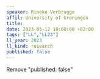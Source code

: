 ```yaml
---
speaker: Rineke Verbrugge
affil: University of Groningen
title: 
date: 2023-05-12 10:00:00 +02:00
tags: ["LL","LL23"]
ll_year: 2023
ll_kind: research
published: false
---
```

Remove "published: false"